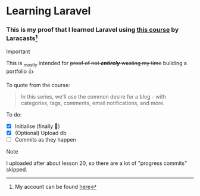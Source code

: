 # Learning Laravel
### This is my proof that I learned Laravel using [this course](https://laracasts.com/series/laravel-8-from-scratch/) by Laracasts[^1]
[^1]: My account can be found [here](https://laracasts.com/@Capacious_Mind)

> [!IMPORTANT]
> This is <sub>mostly</sub> intended for ~~proof of not ***entirely*** wasting my time~~ building a portfolio :+1:

To quote from the course:
> In this series, we'll use the common desire for a blog - with categories, tags, comments, email notifications, and more.


To do:
- [x] Initialise (finally :tada:)
- [x] \(Optional) Upload db
- [ ] Commits as they happen

> [!NOTE]
> I uploaded after about lesson 20, so there are a lot of "progress commits" skipped.



